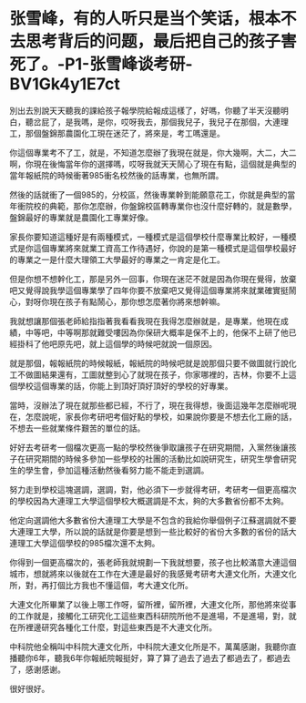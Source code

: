 # 张雪峰，有的人听只是当个笑话，根本不去思考背后的问题，最后把自己的孩子害死了。-P1-张雪峰谈考研-BV1Gk4y1E7ct

別出去別說天天聽我的課給孩子報學院給報成這樣了，好嗎，你聽了半天沒聽明白，聽岔屁了，是我嗎，是你，哎呀我去，那個我兒子，我兒子在那個，大連理工，那個盤錦那農園化工現在迷茫了，將來是，考工嗎還是。

你這個專業考不了工，就是，不知道怎麼辦了我現在就是，你大幾啊，大二，大二啊，你現在後悔當年你的選擇嗎，哎呀我就天天鬧心了現在有點，這個就是典型的當年報紙院的時候衝著985衝名校然後的話專業，也無所謂。

然後的話就衝了一個985的，分校區，然後專業幹到能願意花工，你就是典型的當年衝院校的典範，那你怎麼辦，你盤錦校區轉專業你也沒什麼好轉的，就是數學，盤錦最好的專業就是農園化工專業好像。

家長你要知道這種好是有兩種模式，一種模式是這個學校什麼專業比較好，一種模式是你這個專業將來就業工資高工作待遇好，你說的是第一種模式是這個學校最好的專業之一是什麼大理領工大學最好的專業之一肯定是化工。

但是你想不想幹化工，那是另外一回事，你現在迷茫不就是因為你現在覺得，放棄吧又覺得說我學這個專業學了四年你要不放棄吧又覺得這個專業將來就業確實挺鬧心，對呀你現在孩子有點鬧心，那你想怎麼著你將來想幹嘛。

我就想讓那個張老師給指指著我看看我現在我得怎麼辦就是，是專業，他現在成績，中等吧，中等啊那就難受嘍因為你保研大概率是保不上的，他保不上研了他已經掛科了他吧原先吧，就上這個學的時候吧就說一個原因。

就是那個，報報紙院的時候報紙，報紙院的時候吧就是說那個只要不做圖就行說化工不做圖結果還有，工圖就整到心了就現在孩子，你家哪裡的，吉林，你要不上這個學校這個專業的話，你能上到頂好頂好頂好的學校的好專業。

當時，沒辦法了現在就那些都已經，不行了，現在我得想，後面這幾年怎麼辦呢現在，怎麼說呢，家長你考研吧考個好點的學校，如果說你要是不想去化工廠的話，不想去一些就業條件艱苦的單位的話。

好好去考研考一個檔次更高一點的學校然後爭取讓孩子在研究期間，入黨然後讓孩子在研究期間的時候多參加一些學校的社團的活動比如說研究生，研究生學會研究生的學生會，參加這種活動然後看努力能不能走到選調。

努力走到學校這塊選調，選調，對，他必須下一步就得考研，考研考一個更高檔次的學校因為大連理工大學這個學校大概選調是不太，夠的大多數省份都不太夠。

他定向選調他大多數省份大連理工大學是不包含的我給你舉個例子江蘇選調就不要大連理工大學，所以說的話就是你要是想到一些比較好的省份大多數的省份的話大連理工大學這個學校的985檔次還不太夠。

你得到一個更高檔次的，張老師我就規劃一下我就想要，孩子也比較滿意大連這個城市，想就將來以後就在工作在大連是最好的我感覺考研考大連文化所，大連文化所，對，再打個比方我也不懂這個，考大連文化所。

大連文化所畢業了以後上哪工作呀，留所裡，留所裡，大連文化所，那他將來從事的工作就是，接觸化工研究化工這些東西科研院所他不是進場，不是進場，對，就在所裡邊研究各種化工什麼，對這些東西是不大連文化所。

中科院他全稱叫中科院大連文化所，中科院大連文化所是不，萬萬感謝，我聽你直播聽你6年，聽我6年你報紙院報挺好，算了算了過去了過去了都過去了，都過去了，感谢感谢。

很好很好。